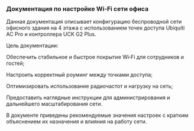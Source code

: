 ### Документация по настройке Wi‑Fi сети офиса

Данная документация описывает конфигурацию беспроводной сети офисного здания на 4 этажа с использованием точек доступа Ubiquiti AC Pro и контроллера UCK G2 Plus.

Цель документации:

Обеспечить стабильное и быстрое покрытие Wi‑Fi для сотрудников и гостей;

Настроить корректный роуминг между точками доступа;

Оптимизировать использование радиочастот и нагрузку на сеть;

Предоставить наглядные инструкции для администрирования и дальнейшего масштабирования сети.

В документе приведены рекомендуемые значения настроек с кратким объяснением их назначения и влияния на работу сети.